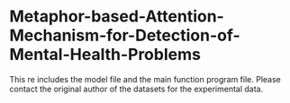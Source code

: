 # Metaphor-based-Attention-Mechanism-for-Detection-of-Mental-Health-Problems
This re includes the model file and the main function program file. Please contact the original author of the datasets for the experimental data.
